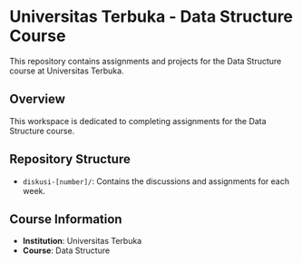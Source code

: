 # Universitas Terbuka - Data Structure Course

This repository contains assignments and projects for the Data Structure course at Universitas Terbuka.

## Overview

This workspace is dedicated to completing assignments for the Data Structure course. 

## Repository Structure

- `diskusi-[number]/`: Contains the discussions and assignments for each week.

## Course Information

- **Institution**: Universitas Terbuka
- **Course**: Data Structure

